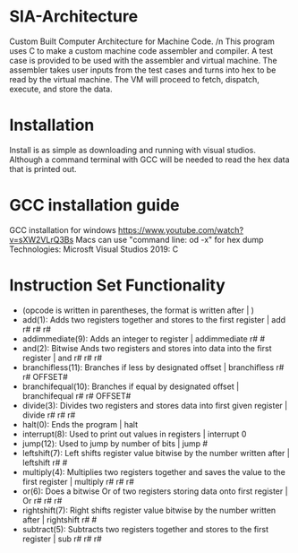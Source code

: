 # SIA-Architecture
Custom Built Computer Architecture for Machine Code. /n
This program uses C to make a custom machine code assembler and compiler. 
A test case is provided to be used with the assembler and virtual machine. 
The assembler takes user inputs from the test cases and turns into hex to be read by the virtual machine. 
The VM will proceed to fetch, dispatch, execute, and store the data.

# Installation
Install is as simple as downloading and running with visual studios. 
Although a command terminal with GCC will be needed to read the hex data that is printed out.

# GCC installation guide
GCC installation for windows https://www.youtube.com/watch?v=sXW2VLrQ3Bs
Macs can use "command line: od -x" for hex dump
Technologies: Microsft Visual Studios 2019: C

# Instruction Set Functionality
* (opcode is written in parentheses, the format is written after | )
* add(1): Adds two registers together and stores to the first register | add r# r# r#
* addimmediate(9): Adds an integer to register | addimmediate r# #
* and(2): Bitwise Ands two registers and stores into data into the first register | and r# r# r#
* branchifless(11): Branches if less by designated offset | branchifless r# r# OFFSET#
* branchifequal(10): Branches if equal by designated offset | branchifequal r# r# OFFSET#
* divide(3): Divides two registers and stores data into first given register | divide r# r# r#
* halt(0): Ends the program | halt
* interrupt(8): Used to print out values in registers | interrupt 0
* jump(12): Used to jump by number of bits | jump #
* leftshift(7): Left shifts register value bitwise by the number written after | leftshift r# #
* multiply(4): Multiplies two registers together and saves the value to the first register | multiply r# r# r#
* or(6): Does a bitwise Or of two registers storing data onto first register | Or r# r# r#
* rightshift(7): Right shifts register value bitwise by the number written after | rightshift r# #
* subtract(5): Subtracts two registers together and stores to the first register | sub r# r# r#

